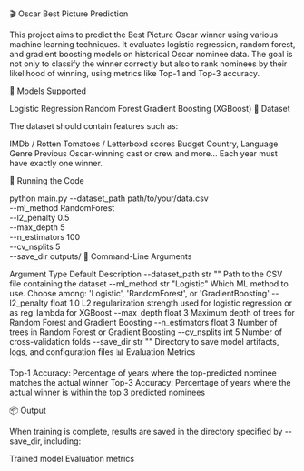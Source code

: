🎬 Oscar Best Picture Prediction

This project aims to predict the Best Picture Oscar winner using various machine learning techniques. It evaluates logistic regression, random forest, and gradient boosting models on historical Oscar nominee data. The goal is not only to classify the winner correctly but also to rank nominees by their likelihood of winning, using metrics like Top-1 and Top-3 accuracy.

🧠 Models Supported

Logistic Regression
Random Forest
Gradient Boosting (XGBoost)
📁 Dataset

The dataset should contain features such as:

IMDb / Rotten Tomatoes / Letterboxd scores
Budget
Country, Language
Genre
Previous Oscar-winning cast or crew
and more...
Each year must have exactly one winner.

🚀 Running the Code

python main.py --dataset_path path/to/your/data.csv \
               --ml_method RandomForest \
               --l2_penalty 0.5 \
               --max_depth 5 \
               --n_estimators 100 \
               --cv_nsplits 5 \
               --save_dir outputs/
🧾 Command-Line Arguments

Argument	Type	Default	Description
--dataset_path	str	""	Path to the CSV file containing the dataset
--ml_method	str	"Logistic"	Which ML method to use. Choose among: 'Logistic', 'RandomForest', or 'GradientBoosting'
--l2_penalty	float	1.0	L2 regularization strength used for logistic regression or as reg_lambda for XGBoost
--max_depth	float	3	Maximum depth of trees for Random Forest and Gradient Boosting
--n_estimators	float	3	Number of trees in Random Forest or Gradient Boosting
--cv_nsplits	int	5	Number of cross-validation folds
--save_dir	str	""	Directory to save model artifacts, logs, and configuration files
📊 Evaluation Metrics

Top-1 Accuracy: Percentage of years where the top-predicted nominee matches the actual winner
Top-3 Accuracy: Percentage of years where the actual winner is within the top 3 predicted nominees

📦 Output

When training is complete, results are saved in the directory specified by --save_dir, including:

Trained model
Evaluation metrics